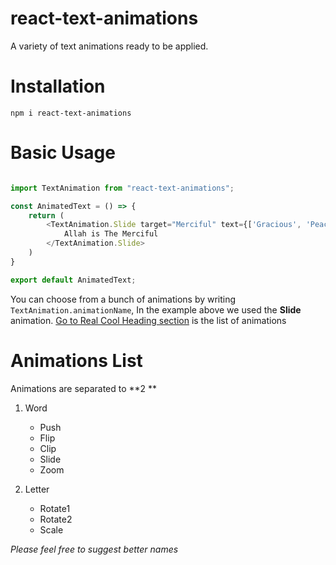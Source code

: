 # react-text-animations
A variety of text animations ready to be applied.

# Installation
`npm i react-text-animations`

# Basic Usage
```javascript

import TextAnimation from "react-text-animations";

const AnimatedText = () => {
    return (
        <TextAnimation.Slide target="Merciful" text={['Gracious', 'Peace', 'Knowing']}>
            Allah is The Merciful
        </TextAnimation.Slide>
    )
}

export default AnimatedText;
```

You can choose from a bunch of animations by writing `TextAnimation.animationName`, In the example above we used the **Slide** animation. [Go to Real Cool Heading section](#) is the list of animations



# Animations List

Animations are separated to **2    **

1. Word
    * Push
    * Flip
    * Clip
    * Slide
    * Zoom
    
2. Letter
    * Rotate1 
    * Rotate2 
    * Scale
    
*Please feel free to suggest better names*
